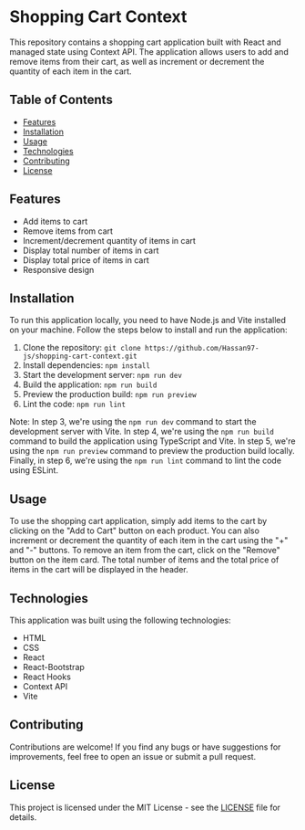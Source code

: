 # Shopping Cart Context

This repository contains a shopping cart application built with React and managed state using Context API. The application allows users to add and remove items from their cart, as well as increment or decrement the quantity of each item in the cart.

## Table of Contents

- [Features](#features)
- [Installation](#installation)
- [Usage](#usage)
- [Technologies](#technologies)
- [Contributing](#contributing)
- [License](#license)

## Features

- Add items to cart
- Remove items from cart
- Increment/decrement quantity of items in cart
- Display total number of items in cart
- Display total price of items in cart
- Responsive design

## Installation

To run this application locally, you need to have Node.js and Vite installed on your machine. Follow the steps below to install and run the application:

1. Clone the repository: `git clone https://github.com/Hassan97-js/shopping-cart-context.git`
2. Install dependencies: `npm install`
3. Start the development server: `npm run dev`
4. Build the application: `npm run build`
5. Preview the production build: `npm run preview`
6. Lint the code: `npm run lint`

Note: In step 3, we're using the `npm run dev` command to start the development server with Vite. In step 4, we're using the `npm run build` command to build the application using TypeScript and Vite. In step 5, we're using the `npm run preview` command to preview the production build locally. Finally, in step 6, we're using the `npm run lint` command to lint the code using ESLint.

## Usage

To use the shopping cart application, simply add items to the cart by clicking on the "Add to Cart" button on each product. You can also increment or decrement the quantity of each item in the cart using the "+" and "-" buttons. To remove an item from the cart, click on the "Remove" button on the item card. The total number of items and the total price of items in the cart will be displayed in the header.

## Technologies

This application was built using the following technologies:

- HTML
- CSS
- React
- React-Bootstrap
- React Hooks
- Context API
- Vite

## Contributing

Contributions are welcome! If you find any bugs or have suggestions for improvements, feel free to open an issue or submit a pull request.

## License

This project is licensed under the MIT License - see the [LICENSE](LICENSE) file for details.
